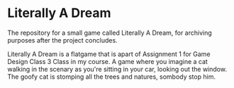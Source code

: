 # Literally A Dream
The repository for a small game called Literally A Dream, for archiving purposes after the project concludes.

Literally A Dream is a flatgame that is apart of Assignment 1 for Game Design Class 3 Class in my course. A game where you imagine a cat walking in the scenary as you're sitting in your car, looking out the window. The goofy cat is stomping all the trees and natures, sombody stop him.
